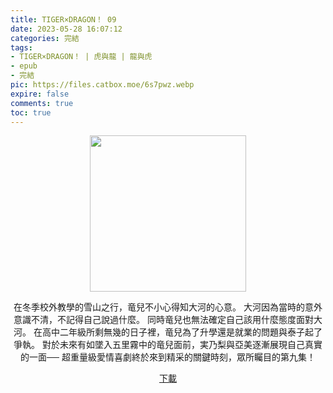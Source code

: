 ```yaml
---
title: TIGER×DRAGON！ 09
date: 2023-05-28 16:07:12
categories: 完結
tags:
- TIGER×DRAGON！ | 虎與龍 | 龍與虎
- epub
- 完結
pic: https://files.catbox.moe/6s7pwz.webp
expire: false
comments: true
toc: true
---
```


<div style="text-align:center" class="kratos-post-content">

<img width="250px" src="https://files.catbox.moe/6s7pwz.webp">

<p>
在冬季校外教學的雪山之行，竜兒不小心得知大河的心意。
大河因為當時的意外意識不清，不記得自己說過什麼。
同時竜兒也無法確定自己該用什麼態度面對大河。
在高中二年級所剩無幾的日子裡，竜兒為了升學還是就業的問題與泰子起了爭執。
對於未來有如墜入五里霧中的竜兒面前，実乃梨與亞美逐漸展現自己真實的一面──
超重量級愛情喜劇終於來到精采的關鍵時刻，眾所矚目的第九集！
</p>

<p>
<a href="https://epubdatabase.azurewebsites.net/EBOOKS/EPUB/完結/TIGER×DRAGON！/竹宮悠由子 - 龍與虎 9.epub?download=1">下載</a>
</p>

</div>